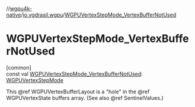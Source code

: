 //[wgpu4k-native](../../index.md)/[io.ygdrasil.wgpu](index.md)/[WGPUVertexStepMode_VertexBufferNotUsed](-w-g-p-u-vertex-step-mode_-vertex-buffer-not-used.md)

# WGPUVertexStepMode_VertexBufferNotUsed

[common]\
const val [WGPUVertexStepMode_VertexBufferNotUsed](-w-g-p-u-vertex-step-mode_-vertex-buffer-not-used.md): [WGPUVertexStepMode](-w-g-p-u-vertex-step-mode/index.md)

This @ref WGPUVertexBufferLayout is a &quot;hole&quot; in the @ref WGPUVertexState buffers array. (See also @ref SentinelValues.)
